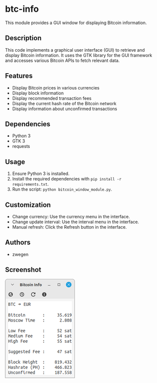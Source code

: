 # btc-info

This module provides a GUI window for displaying Bitcoin information.

## Description

This code implements a graphical user interface (GUI) to retrieve and display Bitcoin information. It uses the GTK library for the GUI framework and accesses various Bitcoin APIs to fetch relevant data.

## Features

- Display Bitcoin prices in various currencies
- Display block information
- Display recommended transaction fees
- Display the current hash rate of the Bitcoin network
- Display information about unconfirmed transactions

## Dependencies

- Python 3
- GTK 3
- requests

## Usage

1. Ensure Python 3 is installed.
2. Install the required dependencies with `pip install -r requirements.txt`.
3. Run the script: `python bitcoin_window_module.py`.

## Customization

- Change currency: Use the currency menu in the interface.
- Change update interval: Use the interval menu in the interface.
- Manual refresh: Click the Refresh button in the interface.

## Authors

- zwegen

## Screenshot

  ![Main window](https://github.com/zwegen/btc-info/blob/main/screenshots/0.3.79.png?raw=true)

